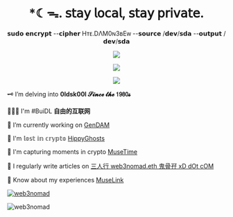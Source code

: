 <h1 align="center">*☾ᯓ. 𝗌𝗍𝖺𝗒 𝗅𝗈𝖼𝖺𝗅, 𝗌𝗍𝖺𝗒 𝗉𝗋𝗂𝗏𝖺𝗍𝖾.</h1>

<p align="center">𝘀𝘂𝗱𝗼 𝗲𝗻𝗰𝗿𝘆𝗽𝘁 --𝗰𝗶𝗽𝗵𝗲𝗿 Hᴛᴇ.DΛM0ɴ3ʙEᴡ --𝘀𝗼𝘂𝗿𝗰𝗲 /𝗱𝗲𝘃/𝘀𝗱𝗮 --𝗼𝘂𝘁𝗽𝘂𝘁 /𝗱𝗲𝘃/𝘀𝗱𝗮</p>

<p align="center">
  <a href="https://skillicons.dev">
    <img src="https://skillicons.dev/icons?i=solidity,rust,py,ts" />
  </a>
</p>
<p align="center">
  <a href="https://skillicons.dev">
    <img src="https://skillicons.dev/icons?i=tauri,prisma,react,tailwind" />
  </a>
</p>
<p align="center">
  <a href="https://skillicons.dev">
    <img src="https://skillicons.dev/icons?i=git,kubernetes,docker,sublime" />
  </a>
</p>

🗝️ I’m delving into **0ldsk00l 𝓢𝓲𝓷𝓬𝓮 𝓽𝓱𝓮 𝟣𝟫𝟪𝟢𝓼**

👨🏻‍💻 I'm #BuiDL **自由的互联网**</p>

🍳 I’m currently working on [GenDAM](https://gendam.ai)

👻 I'm 𝕝𝕠𝕤𝕥 𝕚𝕟 𝕔𝕣𝕪𝕡𝕥𝕠 [HippyGhosts](https://hippyghosts.io)

🔮 I'm capturing moments in crypto [MuseTime](https://musetime.xyz)

📝 I regularly write articles on [三人行 web3nomad.eth 鬼骨孖 xD dOt cOM](https://blog.web3nomad.com)

📄 Know about my experiences [MuseLink](https://muselink.cc/web3nomad)

<a href="https://twitter.com/web3nomad" target="blank"><img src="https://img.shields.io/twitter/follow/web3nomad?logo=twitter&style=for-the-badge" alt="web3nomad" /></a>

<p><img align="left" src="https://github-readme-stats.vercel.app/api/top-langs?username=web3nomad&show_icons=true&locale=en&layout=compact" alt="web3nomad" /></p>

<!--
**web3nomad/web3nomad** is a ✨ _special_ ✨ repository because its `README.md` (this file) appears on your GitHub profile.

Here are some ideas to get you started:

- 🔭 I’m currently working on ...
- 🌱 I’m currently learning ...
- 👯 I’m looking to collaborate on ...
- 🤔 I’m looking for help with ...
- 💬 Ask me about ...
- 📫 How to reach me: ...
- 😄 Pronouns: ...
- ⚡ Fun fact: ...
-->
